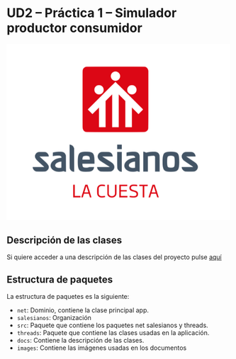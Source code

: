 # UD2 – Práctica 1 – Simulador productor consumidor

![logo salesianos](./images/salesianoslacuesta.png)

## Descripción de las clases

Si quiere acceder a una descripción de las clases del proyecto pulse [aquí](docs/DESCRIPCIONDECLASES.md)

## Estructura de paquetes

La estructura de paquetes es la siguiente:

- `net`: Dominio, contiene la clase principal app.
- `salesianos`: Organización
- `src`: Paquete que contiene los paquetes net salesianos y threads.
- `threads`: Paquete que contiene las clases usadas en la aplicación.
- `docs`: Contiene la descripción de las clases.
- `images`: Contiene las imágenes usadas en los documentos
